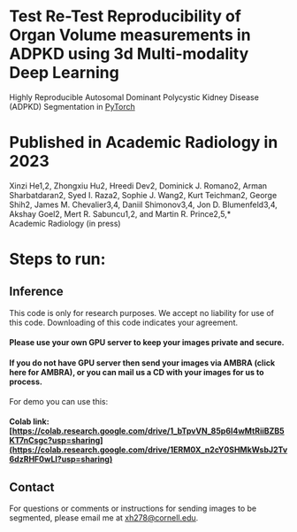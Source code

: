 # Test Re-Test Reproducibility of Organ Volume measurements in ADPKD using 3d Multi-modality Deep Learning 

Highly Reproducible Autosomal Dominant Polycystic Kidney Disease (ADPKD) Segmentation in [PyTorch](https://github.com/pytorch/pytorch)

# Published in Academic Radiology in 2023
Xinzi He1,2, Zhongxiu Hu2, Hreedi Dev2, Dominick J. Romano2, Arman Sharbatdaran2, Syed I. Raza2, Sophie J. Wang2, Kurt Teichman2, George Shih2, James M. Chevalier3,4, Daniil Shimonov3,4, Jon D. Blumenfeld3,4, Akshay Goel2, Mert R. Sabuncu1,2, and Martin R. Prince2,5,*  
Academic Radiology (in press)

# Steps to run:

## **Inference**

This code is only for research purposes.  We accept no liability for use of this code.  Downloading of this code indicates your agreement.

#### Please use your own GPU server to keep your images private and secure.  

#### If you do not have GPU server then send your images via AMBRA (click here for AMBRA), or you can mail us a CD with your images for us to process.


For demo you can use this:
#### Colab link: [https://colab.research.google.com/drive/1_bTpvVN_85p6I4wMtRiiBZB5KT7nCsgc?usp=sharing](https://colab.research.google.com/drive/1ERM0X_n2cY0SHMkWsbJ2Tv6dzRHF0wLl?usp=sharing)

## Contact

For questions or comments or instructions for sending images to be segmented, please email me at <xh278@cornell.edu>.
